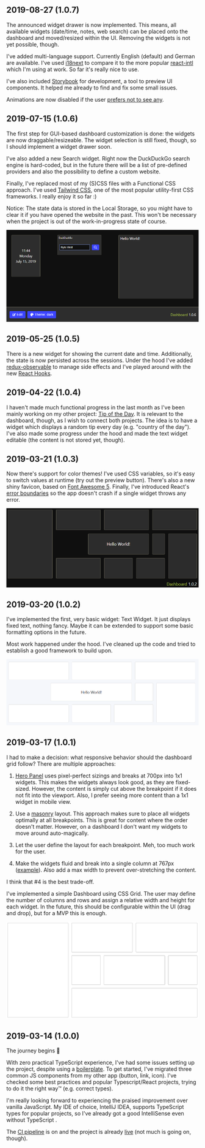 ## 2019-08-27 (1.0.7)

The announced widget drawer is now implemented. This means, all available widgets (date/time, notes, web search) can be placed onto the dashboard and moved/resized within the UI. Removing the widgets is not yet possible, though.

I've added multi-language support. Currently English (default) and German are available. I've used [i18next](https://www.i18next.com/) to compare it to the more popular [react-intl](https://github.com/formatjs/react-intl) which I'm using at work. So far it's really nice to use.

I've also included [Storybook](https://storybook.js.org/) for development, a tool to preview UI components. It helped me already to find and fix some small issues. 

Animations are now disabled if the user [prefers not to see any](https://developers.google.com/web/updates/2019/03/prefers-reduced-motion).

## 2019-07-15 (1.0.6)

The first step for GUI-based dashboard customization is done: the widgets are now draggable/resizeable. The widget selection is still fixed, though, so I should implement a widget drawer soon.

I've also added a new Search widget. Right now the DuckDuckGo search engine is hard-coded, but in the future there will be a list of pre-defined providers and also the possibility to define a custom website.

Finally, I've replaced most of my (S)CSS files with a Functional CSS approach. I've used [Tailwind CSS](https://tailwindcss.com/), one of the most popular utility-first CSS frameworks. I really enjoy it so far :)

Notice: The state data is stored in the Local Storage, so you might have to clear it if you have opened the website in the past. This won't be necessary when the project is out of the work-in-progress state of course.

![](docs/assets/img/1.0.6.png)

## 2019-05-25 (1.0.5)

There is a new widget for showing the current date and time. Additionally, the state is now persisted across the sessions. Under the hood I've added [redux-observable](https://github.com/redux-observable/redux-observable) to manage side effects and I've played around with the new [React Hooks](https://reactjs.org/docs/hooks-intro.html).

## 2019-04-22 (1.0.4)

I haven't made much functional progress in the last month as I've been mainly working on my other project: [Tip of the Day](https://tips.darekkay.com/). It is relevant to the dashboard, though, as I wish to connect both projects. The idea is to have a widget which displays a random tip every day (e.g. "country of the day"). I've also made some progress under the hood and made the text widget editable (the content is not stored yet, though).

## 2019-03-21 (1.0.3)

Now there's support for color themes! I've used CSS variables, so it's easy to switch values at runtime (try out the preview button). There's also a new shiny favicon, based on [Font Awesome 5](https://fontawesome.com/). Finally, I've introduced React's [error boundaries](https://reactjs.org/docs/error-boundaries.html) so the app doesn't crash if a single widget throws any error.

![](docs/assets/img/1.0.3.png)

## 2019-03-20 (1.0.2)

I've implemented the first, very basic widget: Text Widget. It just displays fixed text, nothing fancy. Maybe it can be extended to support some basic formatting options in the future.

Most work happened under the hood. I've cleaned up the code and tried to establish a good framework to build upon.

![](docs/assets/img/1.0.2.png)

## 2019-03-17 (1.0.1)

I had to make a decision: what responsive behavior should the dashboard grid follow? There are multiple approaches:

1. [Hero Panel](https://heropanel.com/) uses pixel-perfect sizings and breaks at 700px into 1x1 widgets. This makes the widgets always look good, as they are fixed-sized. However, the content is simply cut above the breakpoint if it does not fit into the viewport. Also, I prefer seeing more content than a 1x1 widget in mobile view.

2. Use a [masonry](https://masonry.desandro.com/) layout. This approach makes sure to place all widgets optimally at all breakpoints. This is great for content where the order doesn't matter. However, on a dashboard I don't want my widgets to move around auto-magically.

3. Let the user define the layout for each breakpoint. Meh, too much work for the user.

4. Make the widgets fluid and break into a single column at 767px ([example](https://colorlib.com/polygon/adminator/index.html)). Also add a max width to prevent over-stretching the content.

I think that #4 is the best trade-off.

I've implemented a simple Dashboard using CSS Grid. The user may define the number of columns and rows and assign a relative width and height for each widget. In the future, this should be configurable within the UI (drag and drop), but for a MVP this is enough.

![](docs/assets/img/1.0.1.png)

## 2019-03-14 (1.0.0)

The journey begins :rocket:

With zero practical TypeScript experience, I've had some issues setting up the project, despite using a [boilerplate](https://github.com/facebook/create-react-app). To get started, I've migrated three common JS components from my other app (button, link, icon). I've checked some best practices and popular Typescript/React projects, trying to do it the right way™ (e.g. correct types).

I'm really looking forward to experiencing the praised improvement over vanilla JavaScript. My IDE of choice, IntelliJ IDEA, supports TypeScript types for popular projects, so I've already got a good IntelliSense even without TypeScript .

The [CI pipeline](https://travis-ci.org/darekkay/dashboard) is on and the project is already [live](https://dashboard.darekkay.com) (not much is going on, though).
